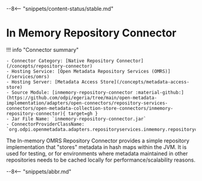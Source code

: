 <!-- SPDX-License-Identifier: CC-BY-4.0 -->
<!-- Copyright Contributors to the ODPi Egeria project. -->


--8<-- "snippets/content-status/stable.md"

# In Memory Repository Connector

!!! info "Connector summary"

    - Connector Category: [Native Repository Connector](/concepts/repository-connector)
    - Hosting Service: [Open Metadata Repository Services (OMRS)](/services/omrs)
    - Hosting Server: [Metadata Access Store](/concepts/metadata-access-store)
    - Source Module: [inmemory-repository-connector :material-github:](https://github.com/odpi/egeria/tree/main/open-metadata-implementation/adapters/open-connectors/repository-services-connectors/open-metadata-collection-store-connectors/inmemory-repository-connector){ target=gh }
    - Jar File Name: `inmemory-repository-connector.jar`
    - ConnectorProviderClassName: `org.odpi.openmetadata.adapters.repositoryservices.inmemory.repositoryconnector/InMemoryOMRSRepositoryConnectorProvider.java`


The In-memory OMRS Repository Connector provides a simple repository implementation that "stores" metadata in hash maps within the JVM. It is used for testing, or for environments where metadata maintained in other repositories needs to be cached locally for performance/scalability reasons.


--8<-- "snippets/abbr.md"

